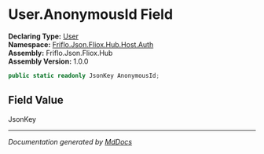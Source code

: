 ﻿<!--  
  <auto-generated>   
    The contents of this file were generated by a tool.  
    Changes to this file may be list if the file is regenerated  
  </auto-generated>   
-->

# User.AnonymousId Field

**Declaring Type:** [User](../index.md)  
**Namespace:** [Friflo.Json.Fliox.Hub.Host.Auth](../../index.md)  
**Assembly:** Friflo.Json.Fliox.Hub  
**Assembly Version:** 1.0.0

```csharp
public static readonly JsonKey AnonymousId;
```

## Field Value

JsonKey

___

*Documentation generated by [MdDocs](https://github.com/ap0llo/mddocs)*

